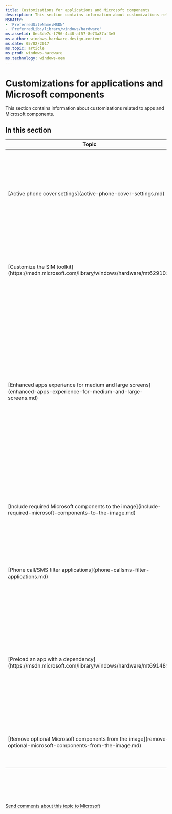 ```yaml
---
title: Customizations for applications and Microsoft components
description: This section contains information about customizations related to apps and Microsoft components.
MSHAttr:
- 'PreferredSiteName:MSDN'
- 'PreferredLib:/library/windows/hardware'
ms.assetid: 0ec3de7c-f796-4c48-af57-8e73a87af3e5
ms.author: windows-hardware-design-content
ms.date: 05/02/2017
ms.topic: article
ms.prod: windows-hardware
ms.technology: windows-oem
---
```


# Customizations for applications and Microsoft components


This section contains information about customizations related to apps and Microsoft components.

## In this section


<table>
<colgroup>
<col width="50%" />
<col width="50%" />
</colgroup>
<thead>
<tr class="header">
<th>Topic</th>
<th>Description</th>
</tr>
</thead>
<tbody>
<tr class="odd">
<td><p>[Active phone cover settings](active-phone-cover-settings.md)</p></td>
<td><p>OEMs can create and register an active phone cover app, which allows partners to create a user experience with their mobile device cover accessories. This app must be preloaded on the phone as a Settings/CPL application.</p></td>
</tr>
<tr class="even">
<td><p>[Customize the SIM toolkit](https://msdn.microsoft.com/library/windows/hardware/mt629102)</p></td>
<td><p>OEMs can change the display duration for certain SIM toolkit UI dialogs or messages if the default values do not meet the requirements of the mobile operator.</p></td>
</tr>
<tr class="odd">
<td><p>[Enhanced apps experience for medium and large screens](enhanced-apps-experience-for-medium-and-large-screens.md)</p></td>
<td><p>OEMs can use the <strong>UserPreferenceWidth</strong> setting to override the default behavior based on the screen size and specify the physical width of the device (instead of using the automatically calculated <strong>HORZSIZE</strong> value). The value for <strong>UserPreferenceWidth</strong> influences the screen resolution scale factor. A reboot is required for the change to take effect on the chrome process or any apps that are already running. Note that this only has a meaningful impact on 720 x 1280 and 1080 x 1920 devices.</p></td>
</tr>
<tr class="even">
<td><p>[Include required Microsoft components to the image](include-required-microsoft-components-to-the-image.md)</p></td>
<td><p>This customization provides information on how partners can include the required Microsoft components in the OS image.</p></td>
</tr>
<tr class="odd">
<td><p>[Phone call/SMS filter applications](phone-callsms-filter-applications.md)</p></td>
<td><p>OEMs can build and register a phone call/SMS filter application, which helps reduce the number of unwanted phone calls and text messages that users receive.</p></td>
</tr>
<tr class="even">
<td><p>[Preload an app with a dependency](https://msdn.microsoft.com/library/windows/hardware/mt691485)</p></td>
<td><p>If you need to preinstall an app that has dependencies on other packages or components, you need to make sure that the other packages or components are preinstalled first before your app. If the dependent packages or components are not installed first, your app preinstall will fail.</p></td>
</tr>
<tr class="odd">
<td><p>[Remove optional Microsoft components from the image](remove-optional-microsoft-components-from-the-image.md)</p></td>
<td><p>This customization provides information on how partners can remove any of the optional Microsoft components.</p></td>
</tr>
</tbody>
</table>

 

 

 

[Send comments about this topic to Microsoft](mailto:wsddocfb@microsoft.com?subject=Documentation%20feedback%20%5Bp_phCustomization\p_phCustomization%5D:%20Customizations%20for%20applications%20and%20Microsoft%20components%20%20RELEASE:%20%289/7/2016%29&body=%0A%0APRIVACY%20STATEMENT%0A%0AWe%20use%20your%20feedback%20to%20improve%20the%20documentation.%20We%20don't%20use%20your%20email%20address%20for%20any%20other%20purpose,%20and%20we'll%20remove%20your%20email%20address%20from%20our%20system%20after%20the%20issue%20that%20you're%20reporting%20is%20fixed.%20While%20we're%20working%20to%20fix%20this%20issue,%20we%20might%20send%20you%20an%20email%20message%20to%20ask%20for%20more%20info.%20Later,%20we%20might%20also%20send%20you%20an%20email%20message%20to%20let%20you%20know%20that%20we've%20addressed%20your%20feedback.%0A%0AFor%20more%20info%20about%20Microsoft's%20privacy%20policy,%20see%20http://privacy.microsoft.com/default.aspx. "Send comments about this topic to Microsoft")




